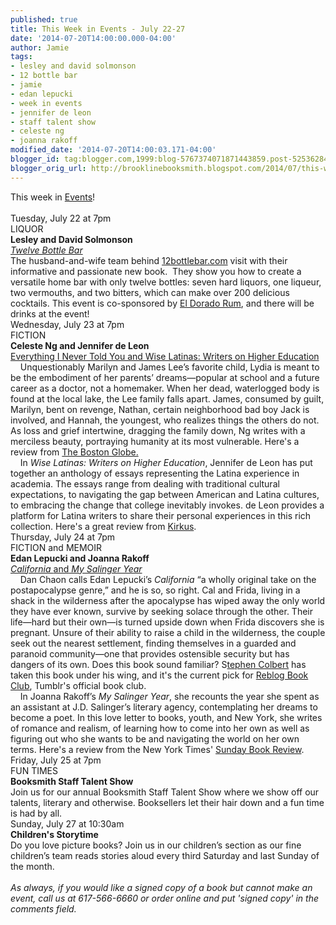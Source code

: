 ```yaml
---
published: true
title: This Week in Events - July 22-27
date: '2014-07-20T14:00:00.000-04:00'
author: Jamie
tags:
- lesley and david solmonson
- 12 bottle bar
- jamie
- edan lepucki
- week in events
- jennifer de leon
- staff talent show
- celeste ng
- joanna rakoff
modified_date: '2014-07-20T14:00:03.171-04:00'
blogger_id: tag:blogger.com,1999:blog-5767374071871443859.post-5253628417476788760
blogger_orig_url: http://brooklinebooksmith.blogspot.com/2014/07/this-week-in-events-july-22-27.html
---
```


<div>This week in <a href="http://www.brooklinebooksmith.com/events/MainEvent.html" target="_blank">Events</a>!&nbsp;</div><div><br /></div><div>Tuesday, July 22 at 7pm</div><div>LIQUOR<br /><strong>Lesley and David Solmonson</strong></div><div><em><a href="http://www.brooklinebooksmith-shop.com/event/lesley-and-david-solmonson-twelve-bottle-bar" target="_blank">Twelve Bottle Bar</a></em></div><div>The husband-and-wife team behind <a href="http://12bottlebar.com/">12bottlebar.com</a> visit with their  informative and passionate new book.&nbsp; They show you how to create a versatile  home bar with only twelve bottles: seven hard liquors, one liqueur, two  vermouths, and two bitters, which can make over 200 delicious cocktails. This event is co-sponsored by <a href="http://theeldoradorum.com/" target="_blank">El Dorado Rum</a>, and there will be drinks at the event!&nbsp;</div><div></div><div>Wednesday, July 23 at 7pm</div><div>FICTION</div><div><strong>Celeste Ng and Jennifer de Leon</strong></div><div><a href="http://www.brooklinebooksmith-shop.com/event/celeste-ng-and-jennifer-de-leon" target="_blank">Everything I Never Told You and Wise Latinas: Writers on Higher Education</a></div><div>&nbsp;&nbsp;&nbsp; Unquestionably Marilyn and James Lee’s favorite child, Lydia is meant  to be the embodiment of her parents’ dreams—popular at school and a future  career as a doctor, not a homemaker. When her dead, waterlogged body is found at  the local lake, the Lee family falls apart. James, consumed by guilt, Marilyn,  bent on revenge, Nathan, certain neighborhood bad boy Jack is involved, and  Hannah, the youngest, who realizes things the others do not. As loss and grief  intertwine, dragging the family down, Ng writes with a merciless beauty,  portraying humanity at its most vulnerable. Here's a review from <a href="http://www.bostonglobe.com/arts/books/2014/07/01/book-review-everything-never-told-you-celeste/NegiY6oApUZG71YIRq6olM/story.html" target="_blank">The Boston Globe.</a>&nbsp;</div><div>&nbsp;&nbsp;&nbsp; In <em>Wise Latinas: Writers on Higher Education</em>, Jennifer de Leon  has put together an anthology of essays representing the Latina experience in  academia. The essays range from dealing with traditional cultural expectations,  to navigating the gap between American and Latina cultures, to embracing the  change that college inevitably invokes. de Leon provides a platform for Latina  writers to share their personal experiences in this rich collection. Here's a great review from <a href="https://www.kirkusreviews.com/book-reviews/jennifer-de-leon/wise-latinas/" target="_blank">Kirkus</a>.&nbsp;</div><div></div><div>Thursday, July 24 at 7pm</div><div>FICTION and MEMOIR</div><div><strong>Edan Lepucki and Joanna Rakoff</strong></div><div><a href="http://www.brooklinebooksmith-shop.com/event/edan-lepucki-and-joanna-rakoff" target="_blank"><em>California </em>and<em> My Salinger Year</em></a> </div><div>&nbsp;&nbsp;&nbsp; Dan Chaon calls Edan Lepucki’s <em>California</em> “a wholly original  take on the postapocalypse genre,” and he is so, so right. Cal and Frida, living  in a shack in the wilderness after the apocalypse has wiped away the only world  they have ever known, survive by seeking solace through the other. Their  life—hard but their own—is turned upside down when Frida discovers she is  pregnant. Unsure of their ability to raise a child in the wilderness, the couple  seek out the nearest settlement, finding themselves in a guarded and paranoid  community—one that provides ostensible security but has dangers of its own. Does this book sound familiar? S<a href="http://thecolbertreport.cc.com/videos/t1nxwu/amazon-vs--hachette---sherman-alexie" target="_blank">tephen Colbert</a> has taken this book under his wing, and it's the current pick for <a href="http://reblogbookclub.tumblr.com/" target="_blank">Reblog Book Club</a>, Tumblr's official book club.&nbsp;</div><div>&nbsp;&nbsp;&nbsp; In Joanna Rakoff’s <em>My Salinger Year</em>, she recounts the year she  spent as an assistant at J.D. Salinger’s literary agency, contemplating her  dreams to become a poet. In this love letter to books, youth, and New York, she  writes of romance and realism, of learning how to come into her own as well as  figuring out who she wants to be and navigating the world on her own terms. Here's a review from the New York Times' <a href="http://www.nytimes.com/2014/06/08/books/review/my-salinger-year-by-joanna-rakoff.html?_r=0" target="_blank">Sunday Book Review</a>.</div><div></div><div>Friday, July 25 at 7pm</div><div>FUN TIMES</div><div><strong>Booksmith Staff Talent Show</strong></div><div>Join us for our annual Booksmith Staff Talent Show where we show off our  talents, literary and otherwise. Booksellers let their hair down and a fun time is had by all.&nbsp;</div><div></div><div>Sunday, July 27 at 10:30am</div><div><strong>Children's Storytime</strong></div><div>Do you love picture books? Join us in our children’s section as our fine  children’s team reads stories aloud every third Saturday and last Sunday of the  month.<br /><br /><i>As always, if you would like a signed copy of a book but cannot make an event, call us at 617-566-6660 or order online and put 'signed copy' in the comments field.</i></div>